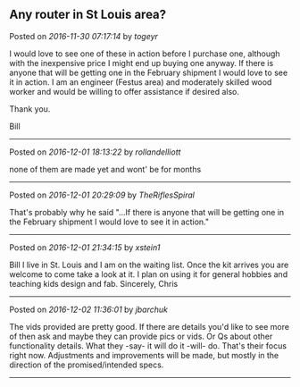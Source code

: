 ## Any router in St Louis area?
Posted on *2016-11-30 07:17:14* by *togeyr*

I would love to see one of these in action before I purchase one, although with the inexpensive price I might end up buying one anyway.  If there is anyone that will be getting one in the February shipment I would love to see it in action.  I am an engineer (Festus area) and moderately skilled wood worker and would be willing to offer assistance if desired also.

Thank you.

Bill

---

Posted on *2016-12-01 18:13:22* by *rollandelliott*

none of them are made yet and wont' be for months

---

Posted on *2016-12-01 20:29:09* by *TheRiflesSpiral*

That's probably why he said "...If there is anyone that will be getting one in the February shipment I would love to see it in action."

---

Posted on *2016-12-01 21:34:15* by *xstein1*

Bill I live in St. Louis and I am on the waiting list. Once the kit arrives you are welcome to come take a look at it. I plan on using it for general hobbies and teaching kids design and fab.
Sincerely,
Chris

---

Posted on *2016-12-02 11:36:01* by *jbarchuk*

The vids provided are pretty good. If there are details you'd like to see more of then ask and maybe they can provide pics or vids. Or Qs about other functionality details.
What they -say- it will do it -will- do. That's their focus right now. Adjustments and improvements will be made, but mostly in the direction of the promised/intended specs.

---

